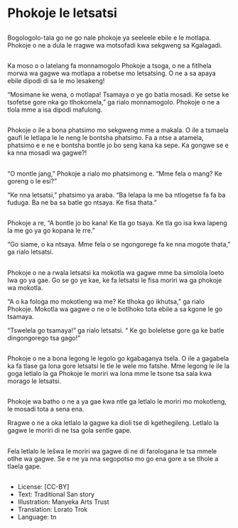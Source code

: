 # Phokoje le letsatsi

##
Bogologolo-tala go ne go nale phokoje ya seeleele ebile e le motlapa. Phokoje o ne a dula le rragwe wa motsofadi kwa sekgweng sa Kgalagadi.

##
Ka moso o o latelang fa monnamogolo Phokoje a tsoga, o ne a fitlhela morwa wa gagwe wa motlapa a robetse mo letsatsing. O ne a sa apaya ebile dipodi di sa le mo lesakeng!

“Mosimane ke wena, o motlapa! Tsamaya o ye go batla mosadi. Ke setse ke tsofetse gore nka go tlhokomela,” ga rialo monnamogolo. Phokoje o ne a tlola mme a isa dipodi mafulong.

##
Phokoje o ile a bona phatsimo mo sekgweng mme a makala. O ile a tsmaela gaufi le letlapa le le neng le bontsha phatsimo. Fa a ntse a atamela, phatsimo e e ne e bontsha bontle jo bo seng kana ka sepe. Ka gongwe se e ka nna mosadi wa gagwe?!

##
“O montle jang,” Phokoje a rialo mo phatsimong e. “Mme fela o mang? Ke goreng o le esi?”

“Ke nna letsatsi,” phatsimo ya araba. “Ba lelapa la me ba ntlogetse fa fa ba fuduga. Ba ne ba sa batle go ntsaya. Ke fisa thata.”

##
Phokoje a re, “A bontle jo bo kana! Ke tla go tsaya. Ke tla go isa kwa lapeng la me go ya go kopana le rre.”

“Go siame, o ka ntsaya. Mme fela o se ngongorege fa ke nna mogote thata,” ga rialo letsatsi.

##
Phokoje o ne a rwala letsatsi ka mokotla wa gagwe mme ba simolola loeto lwa go ya gae. Go se go ye kae, ke fa letsatsi le fisa moriri wa ga phokoje wa mokotla.

“A o ka fologa mo mokotleng wa me? Ke tlhoka go ikhutsa,” ga rialo Phokoje. Mokotla wa gagwe o ne o le botlhoko tota ebile a sa kgone le go tsamaya.

“Tswelela go tsamaya!” ga rialo letsatsi. “ Ke go boleletse gore ga ke batle dingongorego tsa gago!”

##
Phokoje o ne a bona legong le legolo go kgabaganya tsela. O ile a gagabela ka fa tlase ga lona gore letsatsi le tle le wele mo fatshe. Mme legong le ile la goga letlalo la ga Phokoje le moriri wa lona mme le tsone tsa sala kwa morago le letsatsi.

##
Phokoje wa batho o ne a ya gae kwa ntle ga letlalo le moriri mo mokotleng, le mosadi tota a sena ena.

Rragwe o ne a oka letlalo la gagwe ka dioli tse di kgethegileng. Letlalo la gagwe le moriri di ne tsa gola sentle gape.

##
Fela letlalo le lešwa le moriri wa gagwe di ne di farologana le tsa mmele otlhe wa gagwe. Se e ne ya nna segopotso mo go ena gore a se tlhole a tlaela gape.

##
* License: [CC-BY]
* Text: Traditional San story
* Illustration: Manyeka Arts Trust
* Translation: Lorato Trok
* Language: tn
